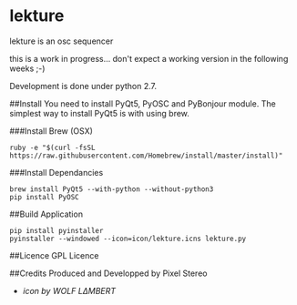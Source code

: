 # lekture
lekture is an osc sequencer

this is a work in progress… don't expect a working version in the following weeks ;-)

Development is done under python 2.7.

##Install
You need to install PyQt5, PyOSC and PyBonjour module. The simplest way to install PyQt5 is with using brew.

###Install Brew (OSX)

    ruby -e "$(curl -fsSL https://raw.githubusercontent.com/Homebrew/install/master/install)"

###Install Dependancies

    brew install PyQt5 --with-python --without-python3
    pip install PyOSC

##Build Application

    pip install pyinstaller
    pyinstaller --windowed --icon=icon/lekture.icns lekture.py

##Licence
GPL Licence

##Credits
Produced and Developped by Pixel Stereo
* *icon by WOLF LΔMBERT*

